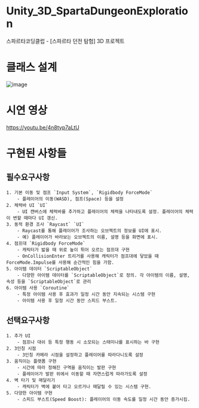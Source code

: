 # Unity_3D_SpartaDungeonExploration
스파르타코딩클럽 - [스파르타 던전 탐험] 3D 프로젝트
# 클래스 설계
![image](https://github.com/ss-zun/Unity_3D_SpartaDungeonExploration/assets/66246253/b0d4a368-eacb-4538-bc47-7b57dc23eaa0)


# 시연 영상
https://youtu.be/4n8typ7aLtU

# 구현된 사항들
## 필수요구사항
    1. 기본 이동 및 점프 `Input System`, `Rigidbody ForceMode`
        - 플레이어의 이동(WASD), 점프(Space) 등을 설정
    2. 체력바 UI `UI`
        - UI 캔버스에 체력바를 추가하고 플레이어의 체력을 나타내도록 설정. 플레이어의 체력이 변할 때마다 UI 갱신.
    3. 동적 환경 조사 `Raycast` `UI`
        - Raycast를 통해 플레이어가 조사하는 오브젝트의 정보를 UI에 표시.
        - 예) 플레이어가 바라보는 오브젝트의 이름, 설명 등을 화면에 표시.
    4. 점프대 `Rigidbody ForceMode`
        - 캐릭터가 밟을 때 위로 높이 튀어 오르는 점프대 구현
        - OnCollisionEnter 트리거를 사용해 캐릭터가 점프대에 닿았을 때 ForceMode.Impulse를 사용해 순간적인 힘을 가함.
    5. 아이템 데이터 `ScriptableObject`
        - 다양한 아이템 데이터를 `ScriptableObject`로 정의. 각 아이템의 이름, 설명, 속성 등을 `ScriptableObject`로 관리
    6. 아이템 사용 `Coroutine`
        - 특정 아이템 사용 후 효과가 일정 시간 동안 지속되는 시스템 구현
        - 아이템 사용 후 일정 시간 동안 스피드 부스트.

        
## 선택요구사항
    1. 추가 UI
        - 점프나 대쉬 등 특정 행동 시 소모되는 스태미나를 표시하는 바 구현
    2. 3인칭 시점
        - 3인칭 카메라 시점을 설정하고 플레이어를 따라다니도록 설정
    3. 움직이는 플랫폼 구현
        - 시간에 따라 정해진 구역을 움직이는 발판 구현
        - 플레이어가 발판 위에서 이동할 때 자연스럽게 따라가도록 설정
    4. 벽 타기 및 매달리기
        - 캐릭터가 벽에 붙어 타고 오르거나 매달릴 수 있는 시스템 구현.
    5. 다양한 아이템 구현
        - 스피드 부스트(Speed Boost): 플레이어의 이동 속도를 일정 시간 동안 증가시킴.

